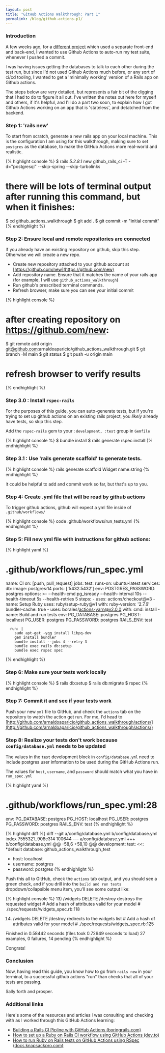 ```yaml
---
layout: post
title: "GitHub Actions Walkthrough: Part 1"
permalink: /blog/github-actions-p1/
---
```


### Introduction

A few weeks ago, for a [different project](https://github.com/arnaldoaparicio/mugen_db_fe) which used a separate front-end and back-end, I wanted to use Github Actions to auto-run my test suite, whenever I pushed a commit.

I was having issues getting the databases to talk to each other during the test run, but since I'd not used Github Actions much before, or any sort of ci/cd tooling, I wanted to get a 'minimally working' version of a Rails app on Github actions. 

The steps below are _very_ detailed, but represents a fair bit of the digging that I had to do to figure it all out. I've written the notes out here for myself and others, if it's helpful, and I'll do a part two soon, to explain how I got Github Actions working on an app that is 'stateless', and detatched from the backend.


### Step 1: 'rails new'

To start from scratch, generate a new rails app on your local machine. This is the configuration I am using for this walkthrough, making sure to set `postgres` as the database, to make the GitHub Actions more real-world and realistic.

{% highlight console %}
$ rails _5.2.8.1_ new github_rails_ci -T -d="postgresql" --skip-spring --skip-turbolinks
# there will be lots of terminal output after running this command, but when it finishes:

$ cd github_actions_walkthrough
$ git add .
$ git commit -m "initial commit"
{% endhighlight %}

### Step 2: Ensure local and remote repositories are connected

If you already have an existing repository on github, skip this step. Otherwise we will create a new repo.

- Create new repository attached to your github account at [https://github.com/new](https://github.com/new)
- Add repository name. Ensure that it matches the name of your rails app (for example, I will use `github_actions_walkthrough`)
- Run github's prescribed terminal commands. 
- Refresh browser, make sure you can see your initial commit

{% highlight console %}
# after creating repository on https://github.com/new:

$ git remote add origin git@github.com:arnaldoaparicio/github_actions_walkthrough.git
$ git branch -M main
$ git status
$ git push -u origin main

# refresh browser to verify results
{% endhighlight %}

### Step 3.0 : Install `rspec-rails`


For the purposes of this guide, you can auto-generate tests, but if you're trying to set up github actions on an existing rails project, you _likely_ already have tests, so skip this step.

Add the `rspec-rails` gem to your `:development, :test` group in `Gemfile`

{% highlight console %}
$ bundle install
$ rails generate rspec:install
{% endhighlight %}

### Step 3.1 : Use 'rails generate scaffold' to generate tests.

{% highlight console %}
rails generate scaffold Widget name:string
{% endhighlight %}

It could be helpful to add and commit work so far, but that's up to you.

### Step 4: Create .yml file that will be read by github actions

To trigger github actions, github will expect a yml file inside of `.github/workflows/`

{% highlight console %}
code .github/workflows/run_tests.yml
{% endhighlight %}

### Step 5: Fill new yml file with instructions for github actions:

{% highlight yaml %}
# .github/workflows/run_spec.yml
name: CI 
on: [push, pull_request] 
jobs:
  test:
    runs-on: ubuntu-latest
    services: 
      db:
        image: postgres:14
        ports: ['5432:5432']
        env:
          POSTGRES_PASSWORD: postgres
        options: >-
          --health-cmd pg_isready
          --health-interval 10s
          --health-timeout 5s
          --health-retries 5
    steps:
    - uses: actions/checkout@v3
    - name: Setup Ruby
      uses: ruby/setup-ruby@v1
      with:
        ruby-version: '2.7.6'
        bundler-cache: true
    - uses: borales/actions-yarn@v2.0.0
      with:
        cmd: install
    - name: Build and run tests
      env:
        PG_DATABASE: postgres
        PG_HOST: localhost
        PG_USER: postgres
        PG_PASSWORD: postgres
        RAILS_ENV: test
        
      run: |
        sudo apt-get -yqq install libpq-dev
        gem install bundler
        bundle install --jobs 4 --retry 3
        bundle exec rails db:setup
        bundle exec rspec spec
{% endhighlight %}

### Step 6: Make sure your tests work locally

{% highlight console %}
$ rails db:setup
$ rails db:migrate
$ rspec
{% endhighlight %}

### Step 7: Commit it and see if your tests work

Push your new `yml` file to GitHub, and check the `actions` tab on the repository to watch the action get run. For me, I'd head to [http://github.com/arnaldoaparicio/github_actions_walkthrough/actions/](http://github.com/arnaldoaparicio/github_actions_walkthrough/actions/)

### Step 8: Realize your tests don't work because `config/database.yml` needs to be updated

The values in the `test` development block in `config/database.yml` need to include postgres user information to be used during the GitHub Actions run.

The values for `host`, `username`, and `password` should match what you have in `run_spec.yml`

{% highlight yaml %}
# .github/workflows/run_spec.yml:28
 env:
    PG_DATABASE: postgres
    PG_HOST: localhost
    PG_USER: postgres
    PG_PASSWORD: postgres
    RAILS_ENV: test
{% endhighlight %}

{% highlight diff %}
diff --git a/config/database.yml b/config/database.yml
index 7555321..908e314 100644
--- a/config/database.yml
+++ b/config/database.yml
@@ -58,6 +58,10 @@ development:
 test:
   <<: *default
   database: github_actions_walkthrough_test
+  host: localhost
+  username: postgres
+  password: postgres
{% endhighlight %}

Push this all to GitHub, check the `actions` tab output, and you should see a green check, and if you drill into the `build and run tests` dropdown/collapsible menu item, you'll see some output like:

{% highlight console %}
  13) /widgets DELETE /destroy destroys the requested widget
     # Add a hash of attributes valid for your model
     # ./spec/requests/widgets_spec.rb:118

  14) /widgets DELETE /destroy redirects to the widgets list
     # Add a hash of attributes valid for your model
     # ./spec/requests/widgets_spec.rb:125

Finished in 0.58442 seconds (files took 0.72949 seconds to load)
27 examples, 0 failures, 14 pending
{% endhighlight %}

Congrats!

### Conclusion

Now, having read this guide, you know how to go from `rails new` in your terminal, to a successful github actions "run" than checks that all of your tests are passing.

Sally forth and prosper.

### Additional links

Here's some of the resources and articles I was consulting and checking with as I worked through this GitHub Actions learning:

- [Building a Rails CI Pipline with GitHub Actions (boringrails.com)](https://boringrails.com/articles/building-a-rails-ci-pipeline-with-github-actions/)
- [How to set up a Ruby on Rails CI workflow using GitHub Actions (dev.to)](https://dev.to/buildwithallan/how-to-set-up-a-ci-workflow-using-github-actions-4818)
- [How to run Ruby on Rails tests on GitHub Actions using RSpec (docs.knapsackpro.com)](https://docs.knapsackpro.com/2021/how-to-run-ruby-on-rails-tests-on-github-actions-using-rspec)
